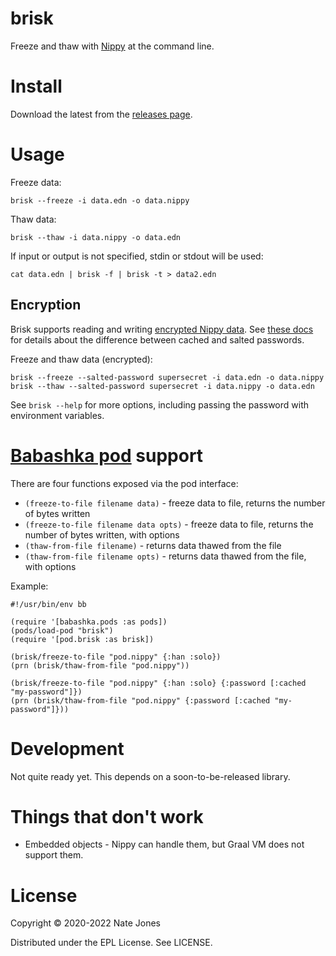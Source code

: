 # brisk

Freeze and thaw with [Nippy](https://github.com/ptaoussanis/nippy) at the command line.

# Install

Download the latest from the [releases page](https://github.com/justone/brisk/releases).

# Usage

Freeze data:

```
brisk --freeze -i data.edn -o data.nippy
```

Thaw data:

```
brisk --thaw -i data.nippy -o data.edn
```

If input or output is not specified, stdin or stdout will be used:

```
cat data.edn | brisk -f | brisk -t > data2.edn
```

## Encryption

Brisk supports reading and writing [encrypted Nippy data](https://github.com/ptaoussanis/nippy#encryption-v2).
See [these docs](http://ptaoussanis.github.io/nippy/taoensso.nippy.html#var-aes128-encryptor)
for details about the difference between cached and salted passwords.

Freeze and thaw data (encrypted):

```
brisk --freeze --salted-password supersecret -i data.edn -o data.nippy
brisk --thaw --salted-password supersecret -i data.nippy -o data.edn
```

See `brisk --help` for more options, including passing the password with
environment variables.

# [Babashka pod](https://github.com/babashka/babashka.pods) support

There are four functions exposed via the pod interface:

* `(freeze-to-file filename data)` - freeze data to file, returns the number of bytes written
* `(freeze-to-file filename data opts)` - freeze data to file, returns the number of bytes written, with options
* `(thaw-from-file filename)` - returns data thawed from the file
* `(thaw-from-file filename opts)` - returns data thawed from the file, with options

Example:

```
#!/usr/bin/env bb

(require '[babashka.pods :as pods])
(pods/load-pod "brisk")
(require '[pod.brisk :as brisk])

(brisk/freeze-to-file "pod.nippy" {:han :solo})
(prn (brisk/thaw-from-file "pod.nippy"))

(brisk/freeze-to-file "pod.nippy" {:han :solo} {:password [:cached "my-password"]})
(prn (brisk/thaw-from-file "pod.nippy" {:password [:cached "my-password"]}))
```

# Development

Not quite ready yet. This depends on a soon-to-be-released library.

# Things that don't work

* Embedded objects - Nippy can handle them, but Graal VM does not support them.

# License

Copyright © 2020-2022 Nate Jones

Distributed under the EPL License. See LICENSE.
